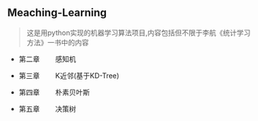 ## Meaching-Learning
> 这是用python实现的机器学习算法项目,内容包括但不限于李航《统计学习方法》一书中的内容


- 第二章  &emsp;&emsp;感知机

- 第三章  &emsp;&emsp;K近邻(基于KD-Tree)

- 第四章  &emsp;&emsp;朴素贝叶斯

- 第五章  &emsp;&emsp;决策树
